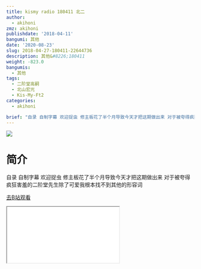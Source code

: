 ```yaml
---
title: kismy radio 180411 北二
author:
  - akihoni
zmz: akihoni
publishdate: '2018-04-11'
bangumi: 其他
date: '2020-08-23'
slug: 2018-04-27-180411-22644736
description: 其他&#8226;180411
weight: -823.0
bangumis:
  - 其他
tags:
  - 二阶堂高嗣
  - 北山宏光
  - Kis-My-Ft2
categories:
  - akihoni

brief: "自录 自制字幕 欢迎捉虫 修主板花了半个月导致今天才把这期做出来 对于被夸得疯狂害羞的二阶堂先生除了可爱我根本找不到其他的形容词"
---
```

![](https://raw.githubusercontent.com/tcgriffith/owaraisite/master/static/tmpimg/e5c48f19f275918f8af60598a117aa729a194a1c.png.480.jpg)
# 简介  
自录
自制字幕 欢迎捉虫
修主板花了半个月导致今天才把这期做出来
对于被夸得疯狂害羞的二阶堂先生除了可爱我根本找不到其他的形容词  

[去B站观看](https://www.bilibili.com/video/av22644736/)
<div class ="resp-container"><iframe class="testiframe" src="//player.bilibili.com/player.html?aid=22644736"", scrolling="no", allowfullscreen="true" > </iframe></div> 
